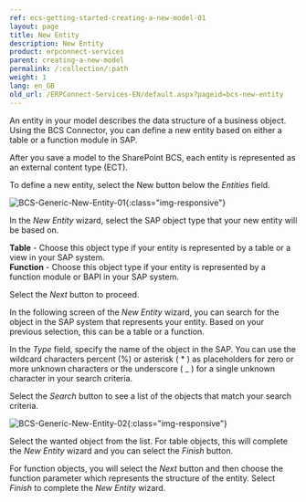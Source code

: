 ```yaml
---
ref: ecs-getting-started-creating-a-new-model-01
layout: page
title: New Entity
description: New Entity
product: erpconnect-services
parent: creating-a-new-model
permalink: /:collection/:path
weight: 1
lang: en_GB
old_url: /ERPConnect-Services-EN/default.aspx?pageid=bcs-new-entity
---
```


An entity in your model describes the data structure of a business object. Using the BCS Connector, you can define a new entity based on either a table or a function module in SAP.

After you save a model to the SharePoint BCS, each entity is represented as an external content type (ECT).

To define a new entity, select the New button below the *Entities* field.

![BCS-Generic-New-Entity-01](/img/content/BCS-Generic-New-Entity-01.png){:class="img-responsive"}

In the *New Entity* wizard, select the SAP object type that your new entity will be based on.

**Table** - Choose this object type if your entity is represented by a table or a view in your SAP system.<br>
**Function** -	Choose this object type if your entity is represented by a function module or BAPI in your SAP system.

Select the *Next* button to proceed.

In the following screen of the *New Entity* wizard, you can search for the object in the SAP system that represents your entity. Based on your previous selection, this can be a table or a function.

In the *Type* field, specify the name of the object in the SAP. You can use the wildcard characters percent (%) or asterisk ( * ) as placeholders for zero or more unknown characters or the underscore ( _ ) for a single unknown character in your search criteria.

Select the *Search* button to see a list of the objects that match your search criteria.

![BCS-Generic-New-Entity-02](/img/content/BCS-Generic-New-Entity-02.png){:class="img-responsive"}

Select the wanted object from the list. For table objects, this will complete the *New Entity* wizard and you can select the *Finish* button. 

For function objects, you will select the *Next* button and then choose the function parameter which represents the structure of the entity. Select *Finish* to complete the *New Entity* wizard.